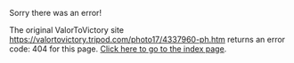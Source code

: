 

Sorry there was an error!

The original ValorToVictory site https://valortovictory.tripod.com/photo17/4337960-ph.htm returns an error code: 404 for this page. [Click here to go to the index page](../index.md).
